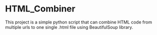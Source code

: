 # HTML_Combiner

This project is a simple python script that can combine HTML code from multiple urls to one single .html file using BeautifulSoup library.
